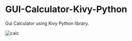 # GUI-Calculator-Kivy-Python

Gui Calculator using Kivy Python library.

![calc](https://user-images.githubusercontent.com/98342692/199326381-524caecf-919e-4a5f-90e0-8464dd266993.png)
